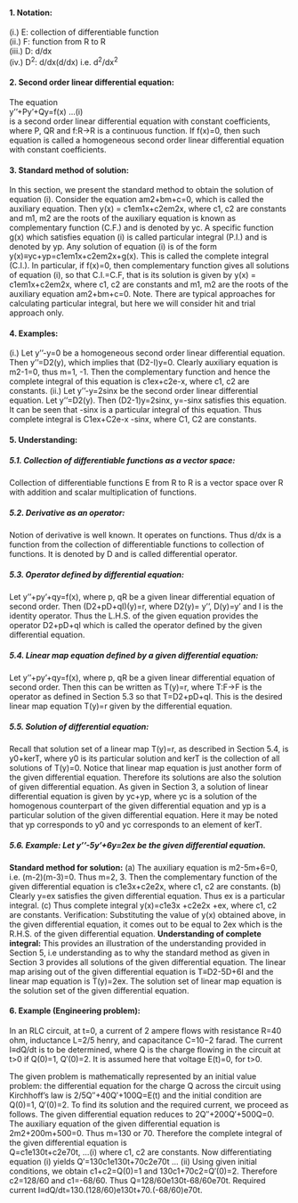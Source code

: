 #### 1. Notation:
(i.) E: collection of differentiable function <br>
(ii.) F: function from R to R <br>
(iii.) D: d/dx <br>
(iv.) D<sup>2</sup>: d/dx(d/dx) i.e. d<sup>2</sup>/dx<sup>2</sup> 
#### 2. Second order linear differential equation:
The equation <br>
y’’+Py’+Qy=f(x) 					…(i) <br>
is a second order linear differential equation with constant coefficients, where P, QR and f:R→R is a continuous function. If f(x)=0, then such equation is called a homogeneous second order linear differential equation with constant coefficients. <br>
#### 3. Standard method of solution:
In this section, we present the standard method to obtain the solution of equation (i). 
Consider the equation am2+bm+c=0, which is called the auxiliary equation. Then y(x) = c1em1x+c2em2x, where c1, c2 are constants and m1, m2 are the roots of the auxiliary equation is known as complementary function (C.F.) and is denoted by yc.
A specific function g(x) which satisfies equation (i) is called particular integral (P.I.) and is denoted by yp. Any solution of equation (i) is of the form y(x)≡yc+yp=c1em1x+c2em2x+g(x). This is called the complete integral (C.I.). 
In particular, if f(x)=0, then complementary function gives all solutions of equation (i), so that C.I.=C.F, that is its solution is given by y(x) = c1em1x+c2em2x, where c1, c2 are constants and m1, m2 are the roots of the auxiliary equation am2+bm+c=0.
Note. There are typical approaches for calculating particular integral, but here we will consider hit and trial approach only.
#### 4. Examples:
(i.) Let y’’-y=0 be a homogeneous second order linear differential equation. Then y’’=D2(y), which implies that (D2-I)y=0. Clearly auxiliary equation is m2-1=0, thus m=1, -1. Then the complementary function and hence the complete integral of this equation is c1ex+c2e-x, where c1, c2 are constants.
(ii.) Let y’’-y=2sinx be the second order linear differential equation. Let y’’=D2(y). Then (D2-1)y=2sinx, y=-sinx satisfies this equation. It can be seen that -sinx is a particular integral of this equation. Thus complete integral is C1ex+C2e-x -sinx, where C1, C2 are constants.
#### 5. Understanding:
##### 5.1. Collection of differentiable functions as a vector space:
Collection of differentiable functions E from R to R is a vector space over R with addition and scalar multiplication of functions.
##### 5.2. Derivative as an operator:
Notion of derivative is well known. It operates on functions. Thus d/dx is a function from the collection of differentiable functions to collection of functions. It is denoted by D and is called differential operator.
##### 5.3. Operator defined by differential equation:
Let y’’+py’+qy=f(x), where p, qR be a given linear differential equation of second order. Then (D2+pD+qI)(y)=r, where D2(y)= y’’, D(y)=y’ and I is the identity operator. Thus the L.H.S. of the given equation provides the operator D2+pD+qI which is called the operator defined by the given differential equation.
##### 5.4. Linear map equation defined by a given differential equation:
Let y’’+py’+qy=f(x), where p, qR be a given linear differential equation of second order. Then this can be written as T(y)=r, where T:F→F is the operator as defined in Section 5.3 so that T=D2+pD+qI. This is the desired linear map equation T(y)=r given by the differential equation.
##### 5.5. Solution of differential equation:
Recall that solution set of a linear map T(y)=r, as described in Section 5.4, is y0+kerT, where y0 is its particular solution and kerT is the collection of all solutions of T(y)=0. Notice that linear map equation is just another form of the given differential equation. Therefore its solutions are also the solution of given differential equation.
As given in Section 3, a solution of linear differential equation is given by yc+yp, where yc is a solution of the homogenous counterpart of the given differential equation and yp is a particular solution of the given differential equation. Here it may be noted that yp corresponds to y0 and yc corresponds to an element of kerT.
##### 5.6. Example: Let y’’-5y’+6y=2ex be the given differential equation.
**Standard method for solution:**
(a) The auxiliary equation is m2-5m+6=0, i.e. (m-2)(m-3)=0. Thus m=2, 3. Then the complementary function of the given differential equation is c1e3x+c2e2x, where c1, c2 are constants.
(b) Clearly y=ex satisfies the given differential equation. Thus ex is a particular integral.
(c) Thus complete integral y(x)=c1e3x +c2e2x +ex, where c1, c2 are constants.
Verification:
Substituting the value of y(x) obtained above, in the given differential equation, it comes out to be equal to 2ex which is the R.H.S. of the given differential equation.
**Understanding of complete integral:**
This provides an illustration of the understanding provided in Section 5, i.e understanding as to why the standard method as given in Section 3 provides all solutions of the given differential equation.
The linear map arising out of the given differential equation is T≡D2-5D+6I and the linear map equation is T(y)=2ex. The solution set of linear map equation is the solution set of the given differential equation.
#### 6. Example (Engineering problem):
In an RLC circuit, at t=0, a current of 2 ampere flows with resistance R=40 ohm, inductance L=2/5 henry, and capacitance C=10−2 farad. The current I≡dQ/dt is to be determined, where Q is the charge flowing in the circuit at t>0 if Q(0)=1, Q′(0)=2. It is assumed here that voltage E(t)=0, for t>0.

The given problem is mathematically represented by an initial value problem: the differential equation for the charge Q across the circuit using Kirchhoff’s law is 2/5Q′′+40Q′+100Q=E(t) and the initial condition are Q(0)=1, Q′(0)=2. To find its solution and the required current, we proceed as follows. 
The given differential equation reduces to 2Q′′+200Q′+500Q=0. The auxiliary equation of the given differential equation is 2m2+200m+500=0. Thus m=130 or 70. Therefore the complete integral of the given differential equation is                                                     
                      Q=c1e130t+c2e70t,                      …(i)
where c1, c2 are constants. Now differentiating equation (i) yields
                           Q′=130c1e130t+70c2e70t            … (ii)
Using given initial conditions, we obtain c1+c2=Q(0)=1 and 130c1+70c2=Q′(0)=2. Therefore c2=128/60 and c1=-68/60. Thus Q=128/60e130t-68/60e70t. Required current I≡dQ/dt=130.(128/60)e130t+70.(-68/60)e70t.
